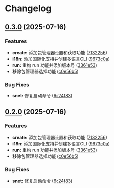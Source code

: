 # Changelog

## [0.3.0](https://github.com/snroe/selize/compare/v0.2.0...v0.3.0) (2025-07-16)


### Features

* **create:** 添加包管理器设置和获取功能 ([7132256](https://github.com/snroe/selize/commit/71322568054ea0062a52910cee98b1ce5034b570))
* **i18n:** 添加国际化支持并创建多语言CLI ([9673c0a](https://github.com/snroe/selize/commit/9673c0ab21719c29fa2a0245e7e7c5a5c899c3cc))
* **run:** 重构 run 功能并添加版本号 ([3361e53](https://github.com/snroe/selize/commit/3361e53cccf391f698b72c7b223e8dbc4b4b84a3))
* 移除包管理器选择功能 ([c0e56b5](https://github.com/snroe/selize/commit/c0e56b5516ed53f9538922f451dcca7c5b17edda))


### Bug Fixes

* **snet:** 修复启动命令 ([6c24f83](https://github.com/snroe/selize/commit/6c24f83782281a81529e720935668955d9ca8553))

## [0.2.0](https://github.com/snroe/selize/compare/selize-v0.2.0...selize-v0.2.0) (2025-07-16)


### Features

* **create:** 添加包管理器设置和获取功能 ([7132256](https://github.com/snroe/selize/commit/71322568054ea0062a52910cee98b1ce5034b570))
* **i18n:** 添加国际化支持并创建多语言CLI ([9673c0a](https://github.com/snroe/selize/commit/9673c0ab21719c29fa2a0245e7e7c5a5c899c3cc))
* **run:** 重构 run 功能并添加版本号 ([3361e53](https://github.com/snroe/selize/commit/3361e53cccf391f698b72c7b223e8dbc4b4b84a3))
* 移除包管理器选择功能 ([c0e56b5](https://github.com/snroe/selize/commit/c0e56b5516ed53f9538922f451dcca7c5b17edda))


### Bug Fixes

* **snet:** 修复启动命令 ([6c24f83](https://github.com/snroe/selize/commit/6c24f83782281a81529e720935668955d9ca8553))
